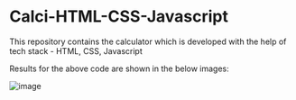 # Calci-HTML-CSS-Javascript

This repository contains the calculator which is developed with the help of tech stack - HTML, CSS, Javascript

Results for the above code are shown in the below images:

![image](https://user-images.githubusercontent.com/113162746/229363323-00122503-741a-4682-913c-0b28c396de7f.png)
